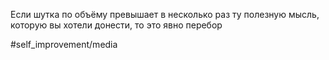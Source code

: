 Если шутка по объёму превышает в несколько раз ту полезную мысль, которую вы хотели донести, то это явно перебор

#self_improvement/media 